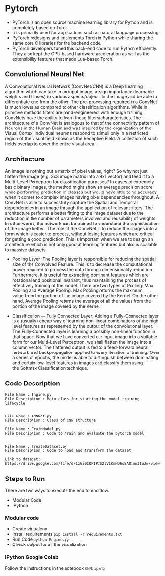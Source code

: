 # Pytorch

- PyTorch is an open source machine learning library for Python and is completely based on Torch. 
- It is primarily used for applications such as natural language processing
- PyTorch redesigns and implements Torch in Python while sharing the same core C libraries for the backend code.
- PyTorch developers tuned this back-end code to run Python efficiently. They also kept the GPU based hardware acceleration as well as the extensibility features that made Lua-based Torch.

## Convolutional Neural Net

A Convolutional Neural Network (ConvNet/CNN) is a Deep Learning algorithm which can take in an input image, assign importance (learnable weights and biases) to various aspects/objects in the image and be able to differentiate one from the other. 
The pre-processing required in a ConvNet is much lower as compared to other classification algorithms. 
While in primitive methods filters are hand-engineered, with enough training, ConvNets have the ability to learn these filters/characteristics.
The architecture of a ConvNet is analogous to that of the connectivity pattern of Neurons in the Human Brain and was inspired by the organization of the Visual Cortex. 
Individual neurons respond to stimuli only in a restricted region of the visual field known as the Receptive Field. A collection of such fields overlap to cover the entire visual area.


## Architecture

An image is nothing but a matrix of pixel values, right? So why not just flatten the image (e.g. 3x3 image matrix into a 9x1 vector) and feed it to a Multi-Level Perceptron for classification purposes?
In cases of extremely basic binary images, the method might show an average precision score while performing prediction of classes but would have little to no accuracy when it comes to complex images having pixel dependencies throughout.
A ConvNet is able to successfully capture the Spatial and Temporal dependencies in an image through the application of relevant filters. 
The architecture performs a better fitting to the image dataset due to the reduction in the number of parameters involved and reusability of weights. In other words, the network can be trained to understand the sophistication of the image better.
 The role of the ConvNet is to reduce the images into a form which is easier to process, without losing features which are critical for getting a good prediction. 
This is important when we are to design an architecture which is not only good at learning features but also is scalable to massive datasets.

- Pooling Layer
    :The Pooling layer is responsible for reducing the spatial size of the Convolved Feature. 
This is to decrease the computational power required to process the data through dimensionality reduction. 
Furthermore, it is useful for extracting dominant features which are rotational and positional invariant, thus maintaining the process of effectively training of the model.
There are two types of Pooling: Max Pooling and Average Pooling. Max Pooling returns the maximum value from the portion of the image covered by the Kernel. 
On the other hand, Average Pooling returns the average of all the values from the portion of the image covered by the Kernel.

- Classification — Fully Connected Layer:
    Adding a Fully-Connected layer is a (usually) cheap way of learning non-linear combinations of the high-level features as represented by the output of the convolutional layer. 
The Fully-Connected layer is learning a possibly non-linear function in that space.
Now that we have converted our input image into a suitable form for our Multi-Level Perceptron, we shall flatten the image into a column vector. 
The flattened output is fed to a feed-forward neural network and backpropagation applied to every iteration of training. 
Over a series of epochs, the model is able to distinguish between dominating and certain low-level features in images and classify them using the Softmax Classification technique.




## Code Description


    File Name : Engine.py
    File Description : Main class for starting the model training lifecycle


    File Name : CNNNet.py
    File Description : Class of CNN structure
    
    File Name : TrainModel.py
    File Description : Code to train and evaluate the pytorch model


    File Name : CreateDataset.py
    File Description : Code to load and transform the dataset. 
    
    Link to dataset: https://drive.google.com/file/d/1zGi0IQPIP3S2lVIKmND6oEA81nnJIuJw/view



## Steps to Run

There are two ways to execute the end to end flow.

- Modular Code
- IPython

### Modular code

- Create virtualenv
- Install requirements `pip install -r requirements.txt`
- Run Code `python Engine.py`
- Check output for all the visualization

### IPython Google Colab

Follow the instructions in the notebook `CNN.ipynb`


